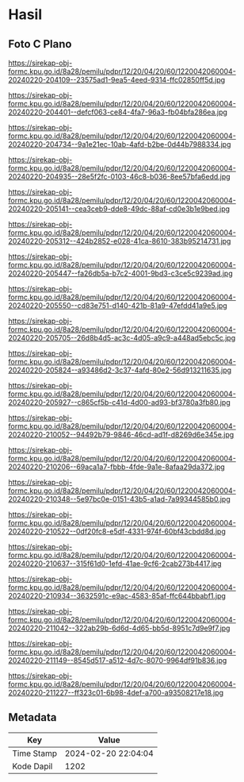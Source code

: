 # Hasil

## Foto C Plano

https://sirekap-obj-formc.kpu.go.id/8a28/pemilu/pdpr/12/20/04/20/60/1220042060004-20240220-204109--23575ad1-9ea5-4eed-9314-ffc02850ff5d.jpg

https://sirekap-obj-formc.kpu.go.id/8a28/pemilu/pdpr/12/20/04/20/60/1220042060004-20240220-204401--defcf063-ce84-4fa7-96a3-fb04bfa286ea.jpg

https://sirekap-obj-formc.kpu.go.id/8a28/pemilu/pdpr/12/20/04/20/60/1220042060004-20240220-204734--9a1e21ec-10ab-4afd-b2be-0d44b7988334.jpg

https://sirekap-obj-formc.kpu.go.id/8a28/pemilu/pdpr/12/20/04/20/60/1220042060004-20240220-204935--28e5f2fc-0103-46c8-b036-8ee57bfa6edd.jpg

https://sirekap-obj-formc.kpu.go.id/8a28/pemilu/pdpr/12/20/04/20/60/1220042060004-20240220-205141--cea3ceb9-dde8-49dc-88af-cd0e3b1e9bed.jpg

https://sirekap-obj-formc.kpu.go.id/8a28/pemilu/pdpr/12/20/04/20/60/1220042060004-20240220-205312--424b2852-e028-41ca-8610-383b95214731.jpg

https://sirekap-obj-formc.kpu.go.id/8a28/pemilu/pdpr/12/20/04/20/60/1220042060004-20240220-205447--fa26db5a-b7c2-4001-9bd3-c3ce5c9239ad.jpg

https://sirekap-obj-formc.kpu.go.id/8a28/pemilu/pdpr/12/20/04/20/60/1220042060004-20240220-205550--cd83e751-d140-421b-81a9-47efdd41a9e5.jpg

https://sirekap-obj-formc.kpu.go.id/8a28/pemilu/pdpr/12/20/04/20/60/1220042060004-20240220-205705--26d8b4d5-ac3c-4d05-a9c9-a448ad5ebc5c.jpg

https://sirekap-obj-formc.kpu.go.id/8a28/pemilu/pdpr/12/20/04/20/60/1220042060004-20240220-205824--a93486d2-3c37-4afd-80e2-56d913211635.jpg

https://sirekap-obj-formc.kpu.go.id/8a28/pemilu/pdpr/12/20/04/20/60/1220042060004-20240220-205927--c865cf5b-c41d-4d00-ad93-bf3780a3fb80.jpg

https://sirekap-obj-formc.kpu.go.id/8a28/pemilu/pdpr/12/20/04/20/60/1220042060004-20240220-210052--94492b79-9846-46cd-ad1f-d8269d6e345e.jpg

https://sirekap-obj-formc.kpu.go.id/8a28/pemilu/pdpr/12/20/04/20/60/1220042060004-20240220-210206--69aca1a7-fbbb-4fde-9a1e-8afaa29da372.jpg

https://sirekap-obj-formc.kpu.go.id/8a28/pemilu/pdpr/12/20/04/20/60/1220042060004-20240220-210348--5e97bc0e-0151-43b5-a1ad-7a99344585b0.jpg

https://sirekap-obj-formc.kpu.go.id/8a28/pemilu/pdpr/12/20/04/20/60/1220042060004-20240220-210522--0df20fc8-e5df-4331-974f-60bf43cbdd8d.jpg

https://sirekap-obj-formc.kpu.go.id/8a28/pemilu/pdpr/12/20/04/20/60/1220042060004-20240220-210637--315f61d0-1efd-41ae-9cf6-2cab273b4417.jpg

https://sirekap-obj-formc.kpu.go.id/8a28/pemilu/pdpr/12/20/04/20/60/1220042060004-20240220-210934--3632591c-e9ac-4583-85af-ffc644bbabf1.jpg

https://sirekap-obj-formc.kpu.go.id/8a28/pemilu/pdpr/12/20/04/20/60/1220042060004-20240220-211042--322ab29b-6d6d-4d65-bb5d-8951c7d9e9f7.jpg

https://sirekap-obj-formc.kpu.go.id/8a28/pemilu/pdpr/12/20/04/20/60/1220042060004-20240220-211149--8545d517-a512-4d7c-8070-9964df91b836.jpg

https://sirekap-obj-formc.kpu.go.id/8a28/pemilu/pdpr/12/20/04/20/60/1220042060004-20240220-211227--ff323c01-6b98-4def-a700-a93508217e18.jpg


## Metadata

| Key        | Value               |
| ---------- | ------------------- |
| Time Stamp | 2024-02-20 22:04:04 |
| Kode Dapil | 1202                |



